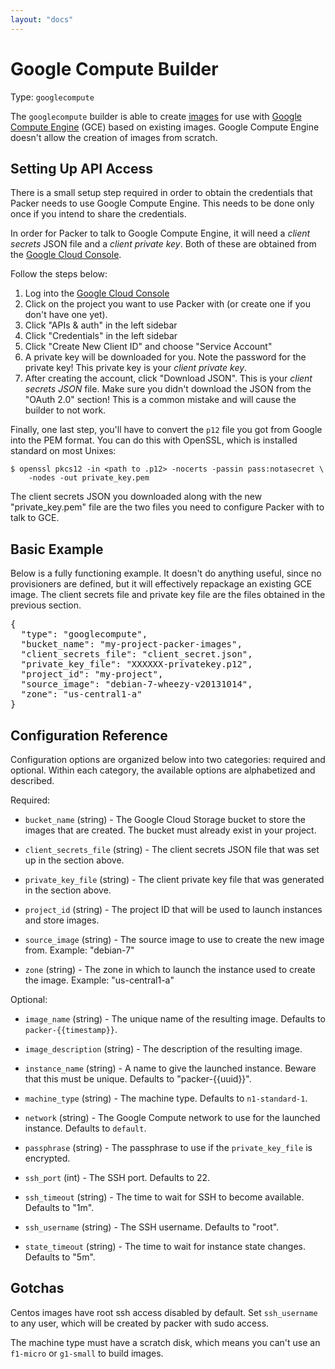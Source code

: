 ```yaml
---
layout: "docs"
---
```


# Google Compute Builder

Type: `googlecompute`

The `googlecompute` builder is able to create
[images](https://developers.google.com/compute/docs/images)
for use with [Google Compute Engine](https://cloud.google.com/products/compute-engine)
(GCE) based on existing images. Google Compute Engine doesn't allow the creation
of images from scratch.

## Setting Up API Access

There is a small setup step required in order to obtain the credentials
that Packer needs to use Google Compute Engine. This needs to be done only
once if you intend to share the credentials.

In order for Packer to talk to Google Compute Engine, it will need
a _client secrets_ JSON file and a _client private key_. Both of these are
obtained from the [Google Cloud Console](https://cloud.google.com/console).

Follow the steps below:

1. Log into the [Google Cloud Console](https://cloud.google.com/console)
2. Click on the project you want to use Packer with (or create one if you
   don't have one yet).
3. Click "APIs & auth" in the left sidebar
4. Click "Credentials" in the left sidebar
5. Click "Create New Client ID" and choose "Service Account"
6. A private key will be downloaded for you. Note the password for the private key! This private key is your _client private key_.
7. After creating the account, click "Download JSON". This is your _client secrets JSON_ file. Make sure you didn't download the JSON from the "OAuth 2.0" section! This is a common mistake and will cause the builder to not work.

Finally, one last step, you'll have to convert the `p12` file you
got from Google into the PEM format. You can do this with OpenSSL, which
is installed standard on most Unixes:

```
$ openssl pkcs12 -in <path to .p12> -nocerts -passin pass:notasecret \
    -nodes -out private_key.pem
```

The client secrets JSON you downloaded along with the new "private\_key.pem"
file are the two files you need to configure Packer with to talk to GCE.

## Basic Example

Below is a fully functioning example. It doesn't do anything useful,
since no provisioners are defined, but it will effectively repackage an
existing GCE image. The client secrets file and private key file are the
files obtained in the previous section.

<pre class="prettyprint">
{
  "type": "googlecompute",
  "bucket_name": "my-project-packer-images",
  "client_secrets_file": "client_secret.json",
  "private_key_file": "XXXXXX-privatekey.p12",
  "project_id": "my-project",
  "source_image": "debian-7-wheezy-v20131014",
  "zone": "us-central1-a"
}
</pre>

## Configuration Reference

Configuration options are organized below into two categories: required and optional. Within
each category, the available options are alphabetized and described.

Required:

* `bucket_name` (string) - The Google Cloud Storage bucket to store the
  images that are created. The bucket must already exist in your project.

* `client_secrets_file` (string) - The client secrets JSON file that
  was set up in the section above.

* `private_key_file` (string) - The client private key file that was
  generated in the section above.

* `project_id` (string) - The project ID that will be used to launch instances
  and store images.

* `source_image` (string) - The source image to use to create the new image
  from. Example: "debian-7"

* `zone` (string) - The zone in which to launch the instance used to create
  the image. Example: "us-central1-a"

Optional:

* `image_name` (string) - The unique name of the resulting image.
  Defaults to `packer-{{timestamp}}`.

* `image_description` (string) - The description of the resulting image.

* `instance_name` (string) - A name to give the launched instance. Beware
  that this must be unique. Defaults to "packer-{{uuid}}".

* `machine_type` (string) - The machine type. Defaults to `n1-standard-1`.

* `network` (string) - The Google Compute network to use for the launched
  instance. Defaults to `default`.

* `passphrase` (string) - The passphrase to use if the `private_key_file`
  is encrypted.

* `ssh_port` (int) - The SSH port. Defaults to 22.

* `ssh_timeout` (string) - The time to wait for SSH to become available.
  Defaults to "1m".

* `ssh_username` (string) - The SSH username. Defaults to "root".

* `state_timeout` (string) - The time to wait for instance state changes.
  Defaults to "5m".

## Gotchas

Centos images have root ssh access disabled by default. Set `ssh_username` to any user, which will be created by packer with sudo access.

The machine type must have a scratch disk, which means you can't use an `f1-micro` or `g1-small` to build images.
